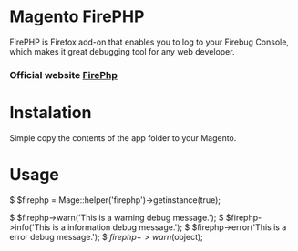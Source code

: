# Magento FirePHP

FirePHP is Firefox add-on that enables you to log to your Firebug Console, which makes it great debugging tool for any web developer.

### Official website [FirePhp](http://firephp.org)

# Instalation

Simple copy the contents of the app folder to your Magento.

# Usage

$ $firephp = Mage::helper('firephp')->getinstance(true);
        
$ $firephp->warn('This is a warning debug message.'); 
$ $firephp->info('This is a information debug message.');
$ $firephp->error('This is a error debug message.');
$ $firephp->warn($object);

